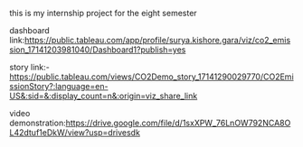 this is my internship project for the eight semester

dashboard  link:https://public.tableau.com/app/profile/surya.kishore.gara/viz/co2_emission_17141203981040/Dashboard1?publish=yes

story link:- https://public.tableau.com/views/CO2Demo_story_17141290029770/CO2EmissionStory?:language=en-US&:sid=&:display_count=n&:origin=viz_share_link

video demonstration:https://drive.google.com/file/d/1sxXPW_76LnOW792NCA8OL42dtuf1eDkW/view?usp=drivesdk


